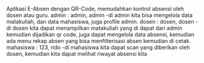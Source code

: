 Aplikasi E-Absen dengan QR-Code, memudahkan kontrol absensi oleh dosen atau guru.
admin : admin, admin
-di admin kita bisa mengelola data matakuliah, dan data mahasiswa, juga profile admin.
dosen : dosen, dosen
-di dosen kita dapat menampilkan matakuliah yang di dapat dari admin kemudian dijadikan qr code, juga dapat mengelola data absensi, 
kemudian ada menu rekap absen yang bisa menfilterisasi absen kemudian di cetak.
mahasiswa : 123, rido
-di mahasiswa kita dapat scan yang diberikan oleh dosen, kemudian kita dapat melihat riwayat absensi kita
